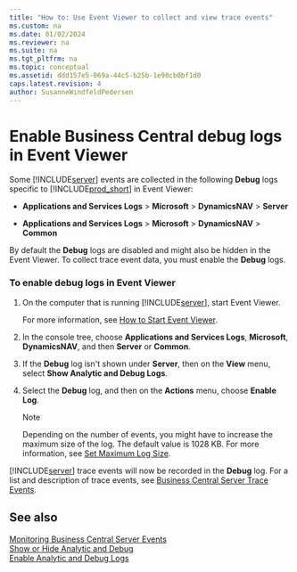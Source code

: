 ```yaml
---
title: "How to: Use Event Viewer to collect and view trace events"
ms.custom: na
ms.date: 01/02/2024
ms.reviewer: na
ms.suite: na
ms.tgt_pltfrm: na
ms.topic: conceptual
ms.assetid: ddd157e5-069a-44c5-b25b-1e90cb0bf1d0
caps.latest.revision: 4
author: SusanneWindfeldPedersen
---
```

# Enable Business Central debug logs in Event Viewer

Some [!INCLUDE[server](../developer/includes/server.md)] events are collected in the following **Debug** logs specific to [!INCLUDE[prod_short](../developer/includes/prod_short.md)] in Event Viewer:

-   **Applications and Services Logs** > **Microsoft** > **DynamicsNAV** > **Server**

- **Applications and Services Logs** > **Microsoft** > **DynamicsNAV** > **Common**

By default the **Debug** logs are disabled and might also be hidden in the Event Viewer. To collect trace event data, you must enable the **Debug** logs.  
  
### To enable debug logs in Event Viewer  
  
1.  On the computer that is running [!INCLUDE[server](../developer/includes/server.md)], start Event Viewer.  
  
     For more information, see [How to Start Event Viewer](/previous-versions/).  
  
2.  In the console tree, choose **Applications and Services Logs**, **Microsoft**, **DynamicsNAV**, and then **Server** or **Common**.  
  
3.  If the **Debug** log isn't shown under **Server**, then on the **View** menu, select **Show Analytic and Debug Logs**.  
  
4.  Select the **Debug** log, and then on the **Actions** menu, choose **Enable Log**.  
  
    > [!NOTE]  
    >  Depending on the number of events, you might have to increase the maximum size of the log. The default value is 1028 KB. For more information, see [Set Maximum Log Size](/previous-versions/windows/it-pro/windows-server-2008-R2-and-2008/cc748849(v=ws.11)).  
  
 [!INCLUDE[server](../developer/includes/server.md)] trace events will now be recorded in the **Debug** log. For a list and description of trace events, see [Business Central Server Trace Events](server-trace-events.md).  
  
## See also  
 [Monitoring Business Central Server Events](monitor-server-events.md)    
 [Show or Hide Analytic and Debug](/previous-versions/windows/it-pro/windows-server-2008-R2-and-2008/cc766275(v=ws.11))   
 [Enable Analytic and Debug Logs](/previous-versions/windows/it-pro/windows-server-2008-R2-and-2008/cc749492(v=ws.11))
